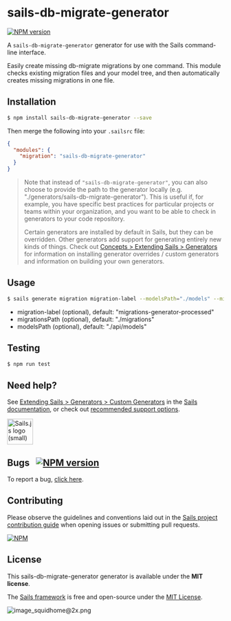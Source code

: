 # sails-db-migrate-generator

<span class="badge-npmversion"><a href="https://npmjs.org/package/sails-db-migrate-generator" title="View this project on NPM"><img src="https://img.shields.io/npm/v/sails-db-migrate-generator.svg" alt="NPM version" /></a></span>


A `sails-db-migrate-generator` generator for use with the Sails command-line interface.

Easily create missing db-migrate migrations by one command.
This module checks existing migration files and your model tree, and then
automatically creates missing migrations in one file.


## Installation

```sh
$ npm install sails-db-migrate-generator --save
```

Then merge the following into your `.sailsrc` file:

```json
{
  "modules": {
    "migration": "sails-db-migrate-generator"
  }
}
```

> Note that instead of `"sails-db-migrate-generator"`, you can also choose to provide the path to the generator locally (e.g. "./generators/sails-db-migrate-generator").
> This is useful if, for example, you have specific best practices for particular projects or teams within your organization, and you want to be able to check in generators to your code repository.
>
> Certain generators are installed by default in Sails, but they can be overridden.  Other generators add support for generating entirely new kinds of things.
> Check out [Concepts > Extending Sails > Generators](https://sailsjs.com/docs/concepts/extending-sails/generators) for information on installing generator overrides / custom generators and information on building your own generators.



## Usage

```bash
$ sails generate migration migration-label --modelsPath="./models" --migrationsPath="./migrations"
```
- migration-label (optional), default: "migrations-generator-processed"
- migrationsPath (optional), default: "./migrations"
- modelsPath (optional), default: "./api/models"

## Testing
```bash
$ npm run test
```


## Need help?

See [Extending Sails > Generators > Custom Generators](https://sailsjs.com/docs/concepts/extending-sails/generators/custom-generators) in the [Sails documentation](https://sailsjs.com/documentation), or check out [recommended support options](https://sailsjs.com/support).

<a href="https://sailsjs.com" target="_blank" title="Node.js framework for building realtime APIs."><img src="https://github-camo.global.ssl.fastly.net/9e49073459ed4e0e2687b80eaf515d87b0da4a6b/687474703a2f2f62616c64657264617368792e6769746875622e696f2f7361696c732f696d616765732f6c6f676f2e706e67" width=60 alt="Sails.js logo (small)"/></a>


## Bugs &nbsp; [![NPM version](https://badge.fury.io/js/sails-db-migrate-generator.svg)](http://npmjs.com/package/sails-db-migrate-generator)

To report a bug, [click here](https://sailsjs.com/bugs).


## Contributing

Please observe the guidelines and conventions laid out in the [Sails project contribution guide](https://sailsjs.com/documentation/contributing) when opening issues or submitting pull requests.

[![NPM](https://nodei.co/npm/sails-db-migrate-generator.png?downloads=true)](http://npmjs.com/package/sails-db-migrate-generator)



## License

This sails-db-migrate-generator generator is available under the **MIT license**.

The [Sails framework](https://sailsjs.com) is free and open-source under the [MIT License](https://sailsjs.com/license).


![image_squidhome@2x.png](http://i.imgur.com/RIvu9.png)
